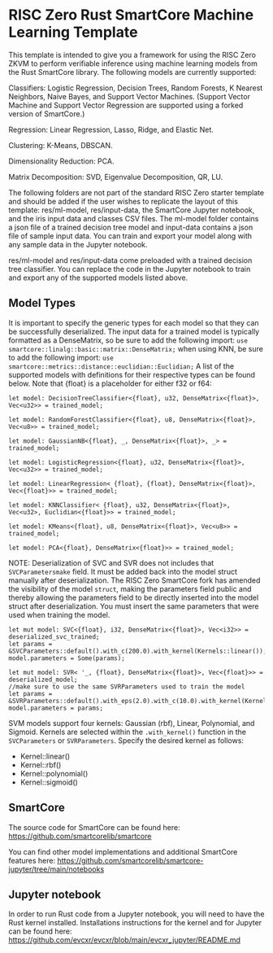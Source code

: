# RISC Zero Rust SmartCore Machine Learning Template

This template is intended to give you a framework for using the RISC Zero ZKVM to perform verifiable inference using machine learning models from the Rust SmartCore library.  The following models are currently supported:

Classifiers: Logistic Regression, Decision Trees, Random Forests, K Nearest Neighbors, Naive Bayes, and Support Vector Machines.  (Support Vector Machine and Support Vector Regression are supported using a forked version of SmartCore.)

Regression:  Linear Regression, Lasso, Ridge, and Elastic Net.

Clustering:  K-Means, DBSCAN.

Dimensionality Reduction:  PCA.

Matrix Decomposition:  SVD, Eigenvalue Decomposition, QR, LU.

The following folders are not part of the standard RISC Zero starter template and should be added if the user wishes to replicate the layout of this template:  res/ml-model, res/input-data, the SmartCore Jupyter notebook, and the iris input data and classes CSV files.  The ml-model folder contains a json file of a trained decision tree model and input-data contains a json file of sample input data.  You can train and export your model along with any sample data in the Jupyter notebook.

res/ml-model and res/input-data come preloaded with a trained decision tree classifier.  You can replace the code in the Jupyter notebook to train and export any of the supported models listed above.

## Model Types

It is important to specify the generic types for each model so that they can be successfully deserialized.  The input data for a trained model is typically formatted as a DenseMatrix, so be sure to add the following import:
`use smartcore::linalg::basic::matrix::DenseMatrix;`
when using KNN, be sure to add the following import:
`use smartcore::metrics::distance::euclidian::Euclidian;`
A list of the supported models with definitions for their respective types can be found below.  Note that {float} is a placeholder for either f32 or f64:

```
let model: DecisionTreeClassifier<{float}, u32, DenseMatrix<{float}>, Vec<u32>> = trained_model;
```

```
let model: RandomForestClassifier<{float}, u8, DenseMatrix<{float}>, Vec<u8>> = trained_model;
```

```
let model: GaussianNB<{float}, _, DenseMatrix<{float}>, _> = trained_model;
```

```
let model: LogisticRegression<{float}, u32, DenseMatrix<{float}>, Vec<u32>> = trained_model;
```

```
let model: LinearRegression< {float}, {float}, DenseMatrix<{float}>, Vec<{float}>> = trained_model;
```

```
let model: KNNClassifier< {float}, u32, DenseMatrix<{float}>, Vec<u32>, Euclidian<{float}>> = trained_model;
```

```
let model: KMeans<{float}, u8, DenseMatrix<{float}>, Vec<u8>> = trained_model;
```

```
let model: PCA<{float}, DenseMatrix<{float}>> = trained_model;
```

NOTE:  Deserialization of SVC and SVR does not includes that `SVCParametersmake` field.  It must be added back into the model struct manually after deserialization.  The RISC Zero SmartCore fork has amended the visibility of the model `struct`, making the parameters field public and thereby allowing the parameters field to be directly inserted into the model struct after deserialization.  You must insert the same parameters that were used when training the model.
```
let mut model: SVC<{float}, i32, DenseMatrix<{float}>, Vec<i32>> = deserialized_svc_trained;
let params = &SVCParameters::default().with_c(200.0).with_kernel(Kernels::linear());
model.parameters = Some(params);
```

```
let mut model: SVR< '_, {float}, DenseMatrix<{float}>, Vec<{float}>> = deserialized_model;
//make sure to use the same SVRParameters used to train the model
let params = &SVRParameters::default().with_eps(2.0).with_c(10.0).with_kernel(Kernels::linear());
model.parameters = params;
```

SVM models support four kernels:  Gaussian (rbf), Linear, Polynomial, and Sigmoid.  Kernels are selected within the `.with_kernel()` function in the `SVCParameters` or `SVRParameters`.  Specify the desired kernel as follows:
* Kernel::linear()
* Kernel::rbf()
* Kernel::polynomial()
* Kernel::sigmoid()

## SmartCore

The source code for SmartCore can be found here:  https://github.com/smartcorelib/smartcore

You can find other model implementations and additional SmartCore features here:  https://github.com/smartcorelib/smartcore-jupyter/tree/main/notebooks

## Jupyter notebook

In order to run Rust code from a Jupyter notebook, you will need to have the Rust kernel installed.  Installations instructions for the kernel and for Jupyter can be found here:
https://github.com/evcxr/evcxr/blob/main/evcxr_jupyter/README.md
